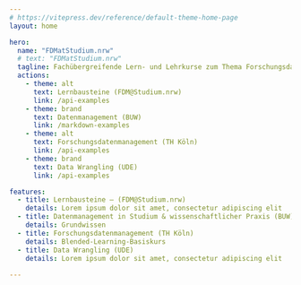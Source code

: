 ```yaml
---
# https://vitepress.dev/reference/default-theme-home-page
layout: home

hero:
  name: "FDMatStudium.nrw"
  # text: "FDMatStudium.nrw"
  tagline: Fachübergreifende Lern- und Lehrkurse zum Thema Forschungsdatenmanagement (FDM) für den Einsatz in Studium und Lehre 
  actions:
    - theme: alt
      text: Lernbausteine (FDM@Studium.nrw)
      link: /api-examples
    - theme: brand
      text: Datenmanagement (BUW)
      link: /markdown-examples
    - theme: alt
      text: Forschungsdatenmanagement (TH Köln)
      link: /api-examples
    - theme: brand
      text: Data Wrangling (UDE)
      link: /api-examples

features:
  - title: Lernbausteine – (FDM@Studium.nrw)
    details: Lorem ipsum dolor sit amet, consectetur adipiscing elit
  - title: Datenmanagement in Studium & wissenschaftlicher Praxis (BUW)
    details: Grundwissen
  - title: Forschungsdatenmanagement (TH Köln)
    details: Blended-Learning-Basiskurs 
  - title: Data Wrangling (UDE)
    details: Lorem ipsum dolor sit amet, consectetur adipiscing elit
  
---
```


